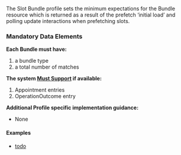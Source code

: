 The Slot Bundle profile sets the minimum expectations for the Bundle resource which is returned as a result of the prefetch ‘initial load’ and polling update interactions when prefetching slots.

### Mandatory Data Elements

**Each Bundle must have:**

1. a bundle type
1. a total number of matches

**The system [Must Support]({{site.data.fhir.uscore}}guidance.html#must-support) if available:**

1. Appointment entries
1. OperationOutcome entry

**Additional Profile specific implementation guidance:**

- None

#### Examples

- [todo](todo.html)
